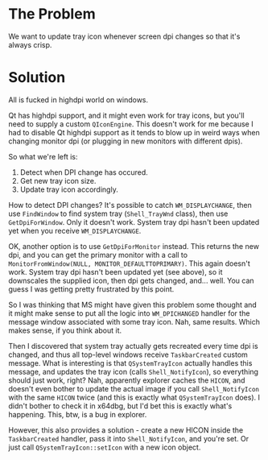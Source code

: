 The Problem
===========

We want to update tray icon whenever screen dpi changes so that it's always crisp.


Solution
========

All is fucked in highdpi world on windows.

Qt has highdpi support, and it might even work for tray icons, but you'll need to supply a custom `QIconEngine`. 
This doesn't work for me because I had to disable Qt highdpi support as it tends to blow up in weird ways when 
changing monitor dpi (or plugging in new monitors with different dpis).

So what we're left is:
1. Detect when DPI change has occured.
2. Get new tray icon size.
3. Update tray icon accordingly.

How to detect DPI changes? It's possible to catch `WM_DISPLAYCHANGE`, then use `FindWindow` to find system tray 
(`Shell_TrayWnd` class), then use `GetDpiForWindow`. Only it doesn't work. System tray dpi hasn't been updated yet 
when you receive `WM_DISPLAYCHANGE`.

OK, another option is to use `GetDpiForMonitor` instead. This returns the new dpi, and you can get the primary monitor
with a call to `MonitorFromWindow(NULL, MONITOR_DEFAULTTOPRIMARY)`. This again doesn't work. System tray dpi hasn't 
been updated yet (see above), so it downscales the supplied icon, then dpi gets changed, and... well. You can guess I
was getting pretty frustrated by this point.

So I was thinking that MS might have given this problem some thought and it might make sense to put all the logic into
`WM_DPICHANGED` handler for the message window associated with some tray icon. Nah, same results. Which makes sense, 
if you think about it.

Then I discovered that system tray actually gets recreated every time dpi is changed, and thus all top-level windows
receive `TaskbarCreated` custom message. What is interesting is that `QSystemTrayIcon` actually handles this message, 
and updates the tray icon (calls `Shell_NotifyIcon`), so everything should just work, right? Nah, apparently explorer 
caches the `HICON`, and doesn't even bother to update the actual image if you call `Shell_NotifyIcon` with the same 
`HICON` twice (and this is exactly what `QSystemTrayIcon` does). I didn't bother to check it in x64dbg, but I'd bet 
this is exactly what's happening. This, btw, is a bug in explorer.

However, this also provides a solution - create a new HICON inside the `TaskbarCreated` handler, pass it into 
`Shell_NotifyIcon`, and you're set. Or just call `QSystemTrayIcon::setIcon` with a new icon object.

